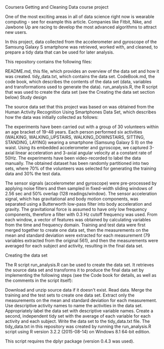 

Coursera Getting and Cleaning Data course project

One of the most exciting areas in all of data science right now is wearable computing - see for example this article. Companies like Fitbit, Nike, and Jawbone Up are racing to develop the most advanced algorithms to attract new users.

In this project, data collected from the accelerometer and gyroscope of the Samsung Galaxy S smartphone was retrieved, worked with, and cleaned, to prepare a tidy data that can be used for later analysis.

This repository contains the following files:

README.md, this file, which provides an overview of the data set and how it was created. tidy_data.txt, which contains the data set. CodeBook.md, the code book, which describes the contents of the data set (data, variables and transformations used to generate the data). run_analysis.R, the R script that was used to create the data set (see the Creating the data set section below) Study design

The source data set that this project was based on was obtained from the Human Activity Recognition Using Smartphones Data Set, which describes how the data was initially collected as follows:

The experiments have been carried out with a group of 30 volunteers within an age bracket of 19-48 years. Each person performed six activities (WALKING, WALKING_UPSTAIRS, WALKING_DOWNSTAIRS, SITTING, STANDING, LAYING) wearing a smartphone (Samsung Galaxy S II) on the waist. Using its embedded accelerometer and gyroscope, we captured 3-axial linear acceleration and 3-axial angular velocity at a constant rate of 50Hz. The experiments have been video-recorded to label the data manually. The obtained dataset has been randomly partitioned into two sets, where 70% of the volunteers was selected for generating the training data and 30% the test data.

The sensor signals (accelerometer and gyroscope) were pre-processed by applying noise filters and then sampled in fixed-width sliding windows of 2.56 sec and 50% overlap (128 readings/window). The sensor acceleration signal, which has gravitational and body motion components, was separated using a Butterworth low-pass filter into body acceleration and gravity. The gravitational force is assumed to have only low frequency components, therefore a filter with 0.3 Hz cutoff frequency was used. From each window, a vector of features was obtained by calculating variables from the time and frequency domain. Training and test data were first merged together to create one data set, then the measurements on the mean and standard deviation were extracted for each measurement (79 variables extracted from the original 561), and then the measurements were averaged for each subject and activity, resulting in the final data set.

Creating the data set

The R script run_analysis.R can be used to create the data set. It retrieves the source data set and transforms it to produce the final data set by implementing the following steps (see the Code book for details, as well as the comments in the script itself):

Download and unzip source data if it doesn't exist. Read data. Merge the training and the test sets to create one data set. Extract only the measurements on the mean and standard deviation for each measurement. Use descriptive activity names to name the activities in the data set. Appropriately label the data set with descriptive variable names. Create a second, independent tidy set with the average of each variable for each activity and each subject. Write the data set to the tidy_data.txt file. The tidy_data.txt in this repository was created by running the run_analysis.R script using R version 3.2.2 (2015-08-14) on Windows 8.1 64-bit edition.

This script requires the dplyr package (version 0.4.3 was used).
